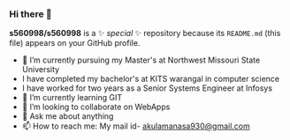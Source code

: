 ### Hi there 👋

**s560998/s560998** is a ✨ _special_ ✨ repository because its `README.md` (this file) appears on your GitHub profile.

- 🔭 I’m currently pursuing my Master's at Northwest Missouri State University 
-  I have completed my bachelor's at KITS warangal in computer science
-  I have worked for two years as a Senior Systems Engineer at Infosys
- 🌱 I’m currently learning GIT
- 👯 I’m looking to collaborate on WebApps
- 💬 Ask me about anything
- 📫 How to reach me: My mail id- akulamanasa930@gmail.com
